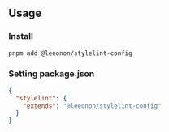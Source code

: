 ## Usage

### Install

```sh
pnpm add @leeonon/stylelint-config
```

### Setting package.json

```json
{
  "stylelint": {
    "extends": "@leeonon/stylelint-config"
  }
}
```
